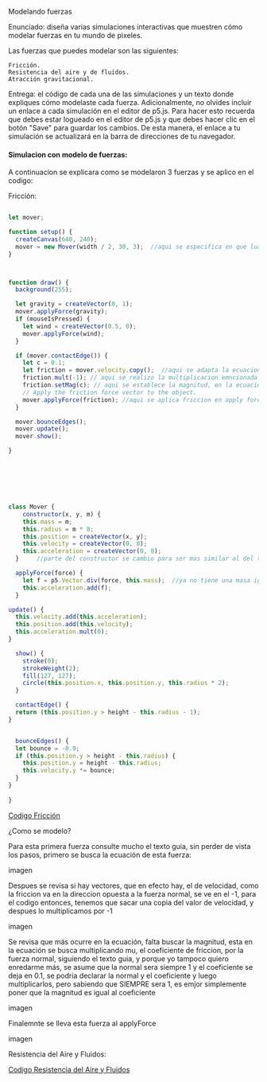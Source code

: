 Modelando fuerzas

Enunciado: diseña varias simulaciones interactivas que muestren cómo modelar fuerzas en tu mundo de pixeles.

Las fuerzas que puedes modelar son las siguientes:

    Fricción.
    Resistencia del aire y de fluidos.
    Atracción gravitacional.

Entrega: el código de cada una de las simulaciones y un texto donde expliques cómo modelaste cada fuerza. Adicionalmente, no olvides incluir un enlace a cada simulación en el editor de p5.js. Para hacer esto recuerda que debes estar logueado en el editor de p5.js y que debes hacer clic en el botón "Save" para guardar los cambios. De esta manera, el enlace a tu simulación se actualizará en la barra de direcciones de tu navegador.


#### Simulacion con modelo de fuerzas:

A continuacion se explicara como se modelaron 3 fuerzas y se aplico en el codigo:

Fricción:


``` js

let mover;

function setup() {
  createCanvas(640, 240);
  mover = new Mover(width / 2, 30, 3);  //aqui se especifica en que luagr del eje x, y aparecera el mover, y la masa de este.
}



function draw() {
  background(255);

  let gravity = createVector(0, 1);
  mover.applyForce(gravity);
  if (mouseIsPressed) {
    let wind = createVector(0.5, 0);
    mover.applyForce(wind);
  }

  if (mover.contactEdge()) {
    let c = 0.1;
    let friction = mover.velocity.copy();  //aqui se adapta la ecuacion de friccion, empezando por multiplicar el vector de velocidad por -1
    friction.mult(-1); // aqui se realizo la multiplicacion emncionada arriba
    friction.setMag(c); // aqui se establece la magnitud, en la ecuacion original esto se da multiplicando el coeficiente de friccion con la fuerza normal, aqui asumimos que la normal es 1, por lo que la magnitud simplemente es el coeficiente de friccion c.
    // Apply the friction force vector to the object.
    mover.applyForce(friction); //aqui se aplica friccion en apply force
  }

  mover.bounceEdges();
  mover.update();
  mover.show();

}







class Mover {
    constructor(x, y, m) {
    this.mass = m;
    this.radius = m * 8;
    this.position = createVector(x, y);
    this.velocity = createVector(0, 0);
    this.acceleration = createVector(0, 0);
  }     //parte del constructor se cambio para ser mas similar al del texto guia, de esto tambien dependen algunas partes de la clase mover, anteriormente no tenia radio

  applyForce(force) {
    let f = p5.Vector.div(force, this.mass);  //ya no tiene una masa igual siempre, se puede escoger la masa desde que se crea el mover fuera de la clase
    this.acceleration.add(f);
  }

update() {
  this.velocity.add(this.acceleration);
  this.position.add(this.velocity);
  this.acceleration.mult(0);
}

  show() {
    stroke(0);
    strokeWeight(2);
    fill(127, 127);
    circle(this.position.x, this.position.y, this.radius * 2);
  }

  contactEdge() {
  return (this.position.y > height - this.radius - 1);
}


  bounceEdges() {
  let bounce = -0.9;
  if (this.position.y > height - this.radius) {
    this.position.y = height - this.radius;
    this.velocity.y *= bounce;
  }
}
  
}
```

[Codigo Fricción](https://editor.p5js.org/Mafe-Garcia/sketches/zLqMYo8X5)


¿Como se modelo?

Para esta primera fuerza consulte mucho el texto guia, sin perder de vista los pasos, primero se busca la ecuación de esta fuerza:

imagen

Despues se revisa si hay vectores, que en efecto hay, el de velocidad, como la friccion va en la direccion opuesta a la fuerza normal, se ve en el -1, para el codigo entonces, tenemos que sacar una copia del valor de velocidad, y despues lo multiplicamos por -1

imagen 

Se revisa que más ocurre en la ecuación, falta buscar la magnitud, esta en la ecuación se busca multiplicando mu, el coeficiente de friccion, por la fuerza normal, siguiendo el texto guia, y porque yo tampoco quiero enredarme más, se asume que la normal sera siempre 1 y el coeficiente se deja en 0.1, se podria declarar la normal y el coeficiente y luego multiplicarlos, pero sabiendo que SIEMPRE sera 1, es emjor simplemente poner que la magnitud es igual al coeficiente

imagen

Finalemnte se lleva esta fuerza al applyForce

imagen



Resistencia del Aire y Fluidos:




[Codigo Resistencia del Aire y Fluidos](https://editor.p5js.org/Mafe-Garcia/sketches/-mf0xF3Iq)
